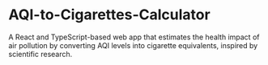 # AQI-to-Cigarettes-Calculator
A React and TypeScript-based web app that estimates the health impact of air pollution by converting AQI levels into cigarette equivalents, inspired by scientific research.
